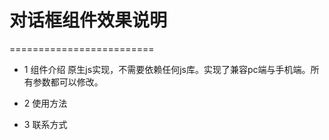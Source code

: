 # 对话框组件效果说明 #
=========================
+ 1 组件介绍
	原生js实现，不需要依赖任何js库。实现了兼容pc端与手机端。所有参数都可以修改。
+ 2	使用方法
	
+ 3 联系方式
